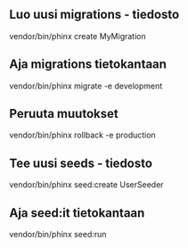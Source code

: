 ## Luo uusi migrations - tiedosto
vendor/bin/phinx create MyMigration

## Aja migrations tietokantaan
vendor/bin/phinx migrate -e development

## Peruuta muutokset
vendor/bin/phinx rollback -e production

## Tee uusi seeds - tiedosto
vendor/bin/phinx seed:create UserSeeder

## Aja seed:it tietokantaan
vendor/bin/phinx seed:run   

